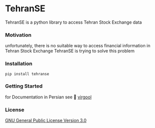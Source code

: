 # TehranSE
TehranSE is a python library to access Tehran Stock Exchange data

### Motivation
unfortunately, there is no suitable way to access financial information in Tehran Stock Exchange
TehranSE is trying to solve this problem

### Installation
`pip install tehranse`

### Getting Started
for Documentation in Persian see 📔 [virgool](https://virgool.io/@sinamobasheri)

### License
[GNU General Public License Version 3.0](https://www.gnu.org/licenses/gpl-3.0.txt)